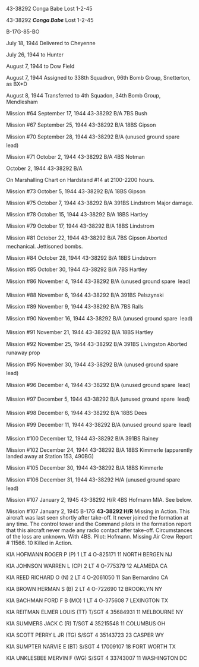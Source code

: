 





43-38292 Conga Babe Lost 1-2-45






 




43-38292 ***Conga Babe*** Lost 1-2-45

B-17G-85-BO

July 18, 1944 Delivered to Cheyenne

July 26, 1944 to Hunter

August 7, 1944 to Dow Field

August 7, 1944 Assigned to 338th Squadron, 96th
Bomb Group, Snetterton, as BX\*D

August 8, 1944 Transferred to 4th Squadon, 34th
Bomb Group, Mendlesham

Mission #64 September 17, 1944 43-38292 B/A 7BS Bush

Mission #67 September 25, 1944 43-38292 B/A 18BS Gipson

Mission #70 September 28, 1944 43-38292 B/A (unused ground
spare  lead)

Mission #71 October 2, 1944 43-38292 B/A 4BS Notman

  October 2, 1944 43-38292 B/A

On Marshalling Chart on Hardstand #14 at 2100-2200 hours.

Mission #73 October 5, 1944 43-38292 B/A 18BS Gipson

Mission #75 October 7, 1944 43-38292 B/A 391BS
Lindstrom Major damage.

Mission #78 October 15, 1944 43-38292 B/A 18BS Hartley

Mission #79 October 17, 1944 43-38292 B/A 18BS Lindstrom

Mission #81 October 22, 1944 43-38292 B/A 7BS
Gipson
Aborted  mechanical. Jettisoned bombs.

Mission #84 October 28, 1944 43-38292 B/A 18BS Lindstrom

Mission #85 October 30, 1944 43-38292 B/A 7BS Hartley

Mission #86 November 4, 1944 43-38292 B/A (unused ground
spare  lead)

Mission #88 November 6, 1944 43-38292 B/A 391BS Pelszynski

Mission #89 November 9, 1944 43-38292 B/A 7BS Ralls

Mission #90 November 16, 1944 43-38292 B/A (unused ground
spare  lead)

Mission #91 November 21, 1944 43-38292 B/A 18BS Hartley

Mission #92 November 25, 1944 43-38292 B/A 391BS
Livingston
Aborted  runaway prop

Mission #95 November 30, 1944 43-38292 B/A (unused ground
spare  lead)

Mission #96 December 4, 1944 43-38292 B/A (unused ground
spare  lead)

Mission #97 December 5, 1944 43-38292 B/A (unused ground
spare  lead)

Mission #98 December 6, 1944 43-38292 B/A 18BS Dees

Mission #99 December 11, 1944 43-38292 B/A (unused ground
spare  lead)

Mission #100 December 12, 1944 43-38292 B/A 391BS Rainey

Mission #102 December 24, 1944 43-38292 B/A 18BS Kimmerle
(apparently landed away at Station 153, 490BG)

Mission #105 December 30, 1944 43-38292 B/A 18BS Kimmerle

Mission #106 December 31, 1944 43-38292 H/A (unused ground
spare  lead)

Mission #107 January 2, 1945 43-38292 H/R 4BS
Hofmann MIA. See below.

Mission #107 January 2, 1945 B-17G **43-38292 H/R** Missing
in Action. This aircraft was last seen shortly after take-off. It never joined the
formation at any time. The control tower and the Command pilots in the
formation report that this aircraft never made any radio contact after
take-off. Circumstances of the loss are unknown. With 4BS. Pilot: Hofmann.
Missing Air Crew Report \# 11566\. 10 Killed in Action.

KIA HOFMANN ROGER P
(P)
1 LT 4
O-825171
11 NORTH BERGEN NJ

KIA JOHNSON WARREN L
(CP)
2 LT
4
O-775379
12 ALAMEDA CA

KIA REED RICHARD O
(N)
2 LT 4
O-2061050
11 San Bernardino
CA

KIA BROWN HERMAN S
(B)
2 LT 4
O-722690
12 BROOKLYN NY

KIA BACHMAN FORD F B
(MO)
1 LT
4
O-375608
7
LEXINGTON TX

KIA REITMAN ELMER LOUIS (TT)
T/SGT
4
35684931
11 MELBOURNE NY

KIA SUMMERS JACK C
(R)
T/SGT 4
35215548
11 COLUMBUS OH

KIA SCOTT PERRY L JR
(TG)
S/SGT 4
35143723
23 CASPER WY

KIA SUMPTER NARVIE E
(BT)
S/SGT
4
17009107
18 FORT WORTH TX

KIA UNKLESBEE MERVIN F (WG)
S/SGT
4
33743007
11 WASHINGTON DC




